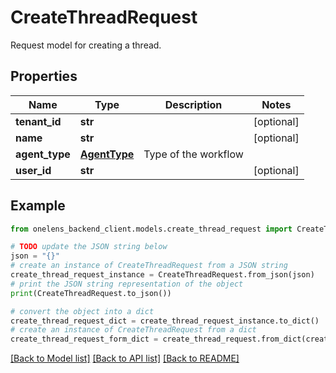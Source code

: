 # CreateThreadRequest

Request model for creating a thread.

## Properties

Name | Type | Description | Notes
------------ | ------------- | ------------- | -------------
**tenant_id** | **str** |  | [optional] 
**name** | **str** |  | [optional] 
**agent_type** | [**AgentType**](AgentType.md) | Type of the workflow | 
**user_id** | **str** |  | [optional] 

## Example

```python
from onelens_backend_client.models.create_thread_request import CreateThreadRequest

# TODO update the JSON string below
json = "{}"
# create an instance of CreateThreadRequest from a JSON string
create_thread_request_instance = CreateThreadRequest.from_json(json)
# print the JSON string representation of the object
print(CreateThreadRequest.to_json())

# convert the object into a dict
create_thread_request_dict = create_thread_request_instance.to_dict()
# create an instance of CreateThreadRequest from a dict
create_thread_request_form_dict = create_thread_request.from_dict(create_thread_request_dict)
```
[[Back to Model list]](../README.md#documentation-for-models) [[Back to API list]](../README.md#documentation-for-api-endpoints) [[Back to README]](../README.md)


